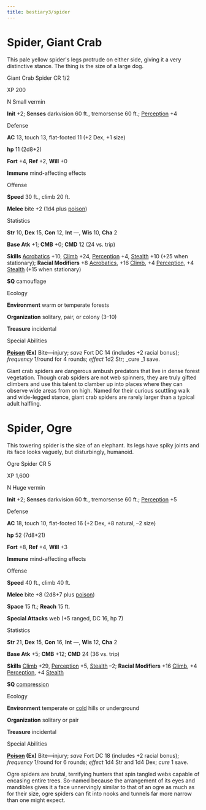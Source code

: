 ```yaml
---
title: bestiary3/spider
---
```

# Spider, Giant Crab

This pale yellow spider's legs protrude on either side, giving it a very distinctive stance. The thing is the size of a large dog.

Giant Crab Spider CR 1/2

XP 200

N Small vermin

**Init** +2; **Senses** darkvision 60 ft., tremorsense 60 ft.; [Perception](skills/perception#_perception) +4

Defense

**AC** 13, touch 13, flat-footed 11 (+2 Dex, +1 size)

**hp** 11 (2d8+2)

**Fort** +4, **Ref** +2, **Will** +0

**Immune** mind-affecting effects

Offense

**Speed** 30 ft., climb 20 ft.

**Melee** bite +2 (1d4 plus [poison](monsters/universalMonsterRules#_poison-(ex-or-su)))

Statistics

**Str** 10, **Dex** 15, **Con** 12, **Int** —, **Wis** 10, **Cha** 2

**Base Atk** +1; **CMB** +0; **CMD** 12 (24 vs. trip)

**Skills** [Acrobatics](skills/acrobatics#_acrobatics) +10, [Climb](skills/climb#_climb) +24, [Perception](skills/perception#_perception) +4, [Stealth](skills/stealth#_stealth) +10 (+25 when stationary); **Racial Modifiers** +8 [Acrobatics](skills/acrobatics#_acrobatics), +16 [Climb](skills/climb#_climb), +4 [Perception](skills/perception#_perception), +4 [Stealth](skills/stealth#_stealth) (+15 when stationary)

**SQ** camouflage

Ecology

**Environment** warm or temperate forests

**Organization** solitary, pair, or colony (3–10)

**Treasure** incidental

Special Abilities

**[Poison](monsters/universalMonsterRules#_poison-(ex-or-su)) (Ex)** Bite—injury; _save_ Fort DC 14 (includes +2 racial bonus); _frequency_ 1/round for 4 rounds; _effect_ 1d2 Str; _cure _1 save.

Giant crab spiders are dangerous ambush predators that live in dense forest vegetation. Though crab spiders are not web spinners, they are truly gifted climbers and use this talent to clamber up into places where they can observe wide areas from on high. Named for their curious scuttling walk and wide-legged stance, giant crab spiders are rarely larger than a typical adult halfling.

# Spider, Ogre

This towering spider is the size of an elephant. Its legs have spiky joints and its face looks vaguely, but disturbingly, humanoid.

Ogre Spider CR 5

XP 1,600

N Huge vermin

**Init** +2; **Senses** darkvision 60 ft., tremorsense 60 ft.; [Perception](skills/perception#_perception) +5

Defense

**AC** 18, touch 10, flat-footed 16 (+2 Dex, +8 natural, –2 size)

**hp** 52 (7d8+21)

**Fort** +8, **Ref** +4, **Will** +3

**Immune** mind-affecting effects

Offense

**Speed** 40 ft., climb 40 ft.

**Melee** bite +8 (2d8+7 plus [poison](monsters/universalMonsterRules#_poison-(ex-or-su)))

**Space** 15 ft.; **Reach** 15 ft.

**Special Attacks** web (+5 ranged, DC 16, hp 7)

Statistics

**Str** 21, **Dex** 15, **Con** 16, **Int** —, **Wis** 12, **Cha** 2

**Base Atk** +5; **CMB** +12; **CMD** 24 (36 vs. trip)

**Skills** [Climb](skills/climb#_climb) +29, [Perception](skills/perception#_perception) +5, [Stealth](skills/stealth#_stealth) –2; **Racial Modifiers** +16 [Climb](skills/climb#_climb), +4 [Perception](skills/perception#_perception), +4 [Stealth](skills/stealth#_stealth)

**SQ** [compression](monsters/universalMonsterRules#_compression)

Ecology

**Environment** temperate or [cold](monsters/creatureTypes#_cold-subtype) hills or underground

**Organization** solitary or pair

**Treasure** incidental

Special Abilities

**[Poison](monsters/universalMonsterRules#_poison-(ex-or-su)) (Ex)** Bite—injury; _save_ Fort DC 18 (includes +2 racial bonus); _frequency_ 1/round for 6 rounds; _effect_ 1d4 Str and 1d4 Dex; _cure_ 1 save.

Ogre spiders are brutal, terrifying hunters that spin tangled webs capable of encasing entire trees. So-named because the arrangement of its eyes and mandibles gives it a face unnervingly similar to that of an ogre as much as for their size, ogre spiders can fit into nooks and tunnels far more narrow than one might expect.

